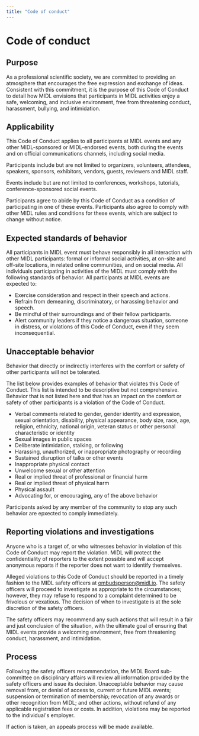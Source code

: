 ```yaml
---
title: "Code of conduct"
---
```


# Code of conduct

## Purpose

As a professional scientific society, we are committed to providing an atmosphere that encourages the free expression and exchange of ideas. Consistent with this commitment, it is the purpose of this Code of Conduct to detail how MIDL envisions that participants in MIDL activities enjoy a safe, welcoming, and inclusive environment, free from threatening conduct, harassment, bullying, and intimidation.

## Applicability

This Code of Conduct applies to all participants at MIDL events and any other MIDL-sponsored or MIDL-endorsed events, both during the events and on official communications channels, including social media.

Participants include but are not limited to organizers, volunteers, attendees, speakers, sponsors, exhibitors, vendors, guests, reviewers and MIDL staff.

Events include but are not limited to conferences, workshops, tutorials, conference-sponsored social events.

Participants agree to abide by this Code of Conduct as a condition of participating in one of these events. Participants also agree to comply with other MIDL rules and conditions for these events, which are subject to change without notice.

## Expected standards of behavior

All participants in MIDL event must behave responsibly in all interaction with other MIDL participants: formal or informal social activities, at on-site and off-site locations, in related online communities, and on social media. All individuals participating in activities of the MIDL must comply with the following standards of behavior. All participants at MIDL events are expected to:

* Exercise consideration and respect in their speech and actions.
* Refrain from demeaning, discriminatory, or harassing behavior and speech.
* Be mindful of their surroundings and of their fellow participants.
* Alert community leaders if they notice a dangerous situation, someone in distress, or violations of this Code of Conduct, even if they seem inconsequential.

## Unacceptable behavior

Behavior that directly or indirectly interferes with the comfort or safety of other participants will not be tolerated.

The list below provides examples of behavior that violates this Code of Conduct. This list is intended to be descriptive but not comprehensive. Behavior that is not listed here and that has an impact on the comfort or safety of other participants is a violation of the Code of Conduct.

* Verbal comments related to gender, gender identity and expression, sexual orientation, disability, physical appearance, body size, race, age, religion, ethnicity, national origin, veteran status or other personal characteristic or identity
* Sexual images in public spaces
* Deliberate intimidation, stalking, or following
* Harassing, unauthorized, or inappropriate photography or recording
* Sustained disruption of talks or other events
* Inappropriate physical contact
* Unwelcome sexual or other attention
* Real or implied threat of professional or financial harm
* Real or implied threat of physical harm
* Physical assault
* Advocating for, or encouraging, any of the above behavior

Participants asked by any member of the community to stop any such behavior are epxected to comply immediately.

## Reporting violations and investigations

Anyone who is a target of, or who witnesses behavior in violation of this Code of Conduct may report the violation. MIDL will protect the confidentiality of reporters to the extent possible and will accept anonymous reports if the reporter does not want to identify themselves.

Alleged violations to this Code of Conduct should be reported in a timely fashion to the MIDL safety officers at [ombudsperson@midl.io](mailto:ombudsperson@midl.io). The safety officers will proceed to investigate as appropriate to the circumstances; however, they may refuse to respond to a complaint determined to be frivolous or vexatious. The decision of when to investigate is at the sole discretion of the safety officers.

The safety officers may recommend any such actions that will result in a fair and just conclusion of the situation, with the ultimate goal of ensuring that MIDL events provide a welcoming environment, free from threatening conduct, harassment, and intimidation.

## Process

Following the safety officers recommendation, the MIDL Board sub-committee on disciplinary affairs will review all information provided by the safety officers and issue its decision. Unacceptable behavior may cause removal from, or denial of access to, current or future MIDL events; suspension or termination of membership; revocation of any awards or other recognition from MIDL; and other actions, without refund of any applicable registration fees or costs. In addition, violations may be reported to the individual's employer.

If action is taken, an appeals process will be made available.